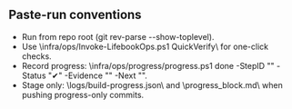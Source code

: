 ## Paste-run conventions

- Run from repo root (git rev-parse --show-toplevel).
- Use \infra/ops/Invoke-LifebookOps.ps1 QuickVerify\ for one-click checks.
- Record progress: \infra/ops/progress/progress.ps1 done -StepID "<ID>" -Status "✔" -Evidence "<evidence>" -Next ""\.
- Stage only: \logs/build-progress.json\ and \progress_block.md\ when pushing progress-only commits.
